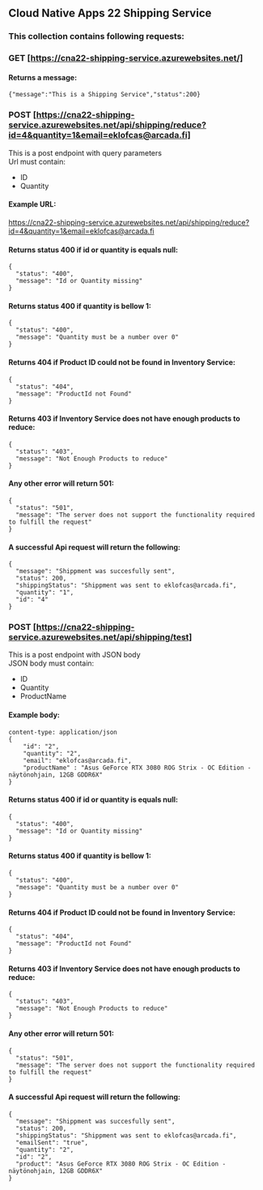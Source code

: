## Cloud Native Apps 22 Shipping Service

### This collection contains following requests:

### GET [https://cna22-shipping-service.azurewebsites.net/]
#### Returns a message:
```
{"message":"This is a Shipping Service","status":200}
```

### POST [https://cna22-shipping-service.azurewebsites.net/api/shipping/reduce?id=4&quantity=1&email=eklofcas@arcada.fi]
This is a post endpoint with query parameters <br/>
Url must contain:
* ID
* Quantity

#### Example URL:

https://cna22-shipping-service.azurewebsites.net/api/shipping/reduce?id=4&quantity=1&email=eklofcas@arcada.fi

#### Returns status 400 if id or quantity is equals null:
```
{
  "status": "400",
  "message": "Id or Quantity missing"
}
```


#### Returns status 400 if quantity is bellow 1: 
```
{
  "status": "400",
  "message": "Quantity must be a number over 0"
}
```
#### Returns 404 if Product ID could not be found in Inventory Service:
```
{
  "status": "404",
  "message": "ProductId not Found"
}
```
#### Returns 403 if Inventory Service does not have enough products to reduce:
```
{
  "status": "403",
  "message": "Not Enough Products to reduce"
}
```
#### Any other error will return 501:
```
{
  "status": "501",
  "message": "The server does not support the functionality required to fulfill the request"
}
```
#### A successful Api request will return the following:
```
{
  "message": "Shippment was succesfully sent",
  "status": 200,
  "shippingStatus": "Shippment was sent to eklofcas@arcada.fi",
  "quantity": "1",
  "id": "4"
}
```

### POST [https://cna22-shipping-service.azurewebsites.net/api/shipping/test]
This is a post endpoint with JSON body <br/>
JSON body must contain:
* ID
* Quantity
* ProductName

#### Example body:
```
content-type: application/json
{
    "id": "2",
    "quantity": "2",
    "email": "eklofcas@arcada.fi",
    "productName" : "Asus GeForce RTX 3080 ROG Strix - OC Edition -näytönohjain, 12GB GDDR6X"
}
```

#### Returns status 400 if id or quantity is equals null:
```
{
  "status": "400",
  "message": "Id or Quantity missing"
}
```

#### Returns status 400 if quantity is bellow 1: 
```
{
  "status": "400",
  "message": "Quantity must be a number over 0"
}
```
#### Returns 404 if Product ID could not be found in Inventory Service:
```
{
  "status": "404",
  "message": "ProductId not Found"
}
```
#### Returns 403 if Inventory Service does not have enough products to reduce:
```
{
  "status": "403",
  "message": "Not Enough Products to reduce"
}
```
#### Any other error will return 501:
```
{
  "status": "501",
  "message": "The server does not support the functionality required to fulfill the request"
}
```
#### A successful Api request will return the following:
```
{
  "message": "Shippment was succesfully sent",
  "status": 200,
  "shippingStatus": "Shippment was sent to eklofcas@arcada.fi",
  "emailSent": "true",
  "quantity": "2",
  "id": "2",
  "product": "Asus GeForce RTX 3080 ROG Strix - OC Edition -näytönohjain, 12GB GDDR6X"
}
```
